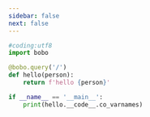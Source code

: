 ```yaml
---
sidebar: false
next: false
---
```

<BlogInfo/>






```python
#coding:utf8
import bobo

@bobo.query('/')
def hello(person):
    return f'hello {person}'

if __name__ == '__main__':
    print(hello.__code__.co_varnames)

```






<ActionBox />
        
<style>#top-box {margin-top:0.5rem!important;}</style>